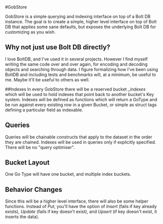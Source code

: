 #GobStore

GobStore is a simple querying and indexing interface on top of a Bolt DB instance. The goal is to create a simple,
higher level interface on top of Bolt DB that applies some sane defaults, but exposes the underlying Bolt DB for customizing
as you wish.

## Why not just use Bolt DB directly?
I love BoltDB, and I've used it in several projects.  However I find myself writing the same code over and over again,
for encoding and decoding objects and searching through data.  I figure formalizing how I've been using BoltDB 
and including tests and benchmarks will, at a minimum, be useful to me.  Maybe it'll be useful to others as well.

##Indexes
In every GobStore there will be a reserved bucket *_indexes* which will be used to hold indexes that point back to another
bucket's Key system.  Indexes will be defined as functions which will return a GoType and be run against every existing 
row in a given Bucket, or simple as struct tags defining a particular field as indexable. 

## Queries
Queries will be chainable constructs that apply to the dataset in the order they are chained.  Indexes will be used in 
queries only if explicitly specified.  There will be no "query optimiser".


## Bucket Layout
One Go Type will have one bucket, and multiple index buckets.

## Behavior Changes
Since this will be a higher level interface, there will also be some helper functions.  Instead of *Put*, you'll have the
option of *Insert* (fails if key already exists), *Update* (fails if key doesn't exist), and *Upsert* (if key doesn't
exist, it inserts the data).

